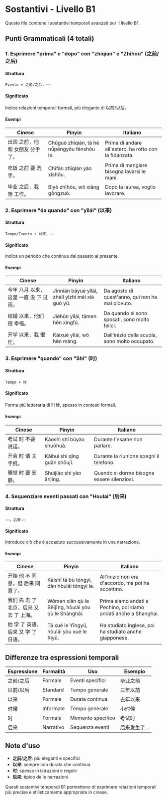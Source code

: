 # Sostantivi - Livello B1

Questo file contiene i sostantivi temporali avanzati per il livello B1.

## Punti Grammaticali (4 totali)

### 1. Esprimere "prima" e "dopo" con "zhiqian" e "Zhihou" (之前/之后)

#### Struttura

```text
Evento + 之前/之后，⋯⋯
```

#### Significato

Indica relazioni temporali formali, più elegante di 以前/以后。

#### Esempi

| Cinese | Pinyin | Italiano |
| -------- | -------- | ---------- |
| 出国 之前，他 和 女朋友 分手了。 | Chūguó zhīqián, tā hé nǚpéngyǒu fēnshǒu le. | Prima di andare all'estero, ha rotto con la fidanzata. |
| 吃饭 之前 要 洗手。 | Chīfàn zhīqián yào xǐshǒu. | Prima di mangiare bisogna lavarsi le mani. |
| 毕业 之后，我 想 工作。 | Bìyè zhīhòu, wǒ xiǎng gōngzuò. | Dopo la laurea, voglio lavorare. |

### 2. Esprimere "da quando" con "yǐlái" (以来)

#### Struttura

```text
Tempo/Evento + 以来，⋯⋯
```

#### Significato

Indica un periodo che continua dal passato al presente.

#### Esempi

| Cinese | Pinyin | Italiano |
| -------- | -------- | ---------- |
| 今年 八月 以来，这里 一直 没 下 过 雨。 | Jīnnián bāyuè yǐlái, zhèlǐ yīzhí méi xià guò yǔ. | Da agosto di quest'anno, qui non ha mai piovuto. |
| 结婚 以来，他们 很 幸福。 | Jiéhūn yǐlái, tāmen hěn xìngfú. | Da quando si sono sposati, sono molto felici. |
| 开学 以来，我 很 忙。 | Kāixué yǐlái, wǒ hěn máng. | Dall'inizio della scuola, sono molto occupato. |

### 3. Esprimere "quando" con "Shi" (时)

#### Struttura

```text
Tempo + 时
```

#### Significato

Forma più letteraria di 时候, spesso in contesti formali.

#### Esempi

| Cinese | Pinyin | Italiano |
| -------- | -------- | ---------- |
| 考试 时 不要 说话。 | Kǎoshì shí bùyào shuōhuà. | Durante l'esame non parlare. |
| 开会 时 请 关 手机。 | Kāihuì shí qǐng guān shǒujī. | Durante la riunione spegni il telefono. |
| 睡觉 时 要 安静。 | Shuìjiào shí yào ānjìng. | Quando si dorme bisogna essere silenziosi. |

### 4. Sequenziare eventi passati con "Houlai" (后来)

#### Struttura

```text
⋯⋯，后来⋯⋯
```

#### Significato

Introduce ciò che è accaduto successivamente in una narrazione.

#### Esempi

| Cinese | Pinyin | Italiano |
| -------- | -------- | ---------- |
| 开始 他 不 同意，但 后来 同意了。 | Kāishǐ tā bù tóngyì, dàn hòulái tóngyì le. | All'inizio non era d'accordo, ma poi ha accettato. |
| 我们 先 去 了 北京，后来 又 去 了 上海。 | Wǒmen xiān qù le Běijīng, hòulái yòu qù le Shànghǎi. | Prima siamo andati a Pechino, poi siamo andati anche a Shanghai. |
| 他 学 了 英语，后来 又 学 了 日语。 | Tā xué le Yīngyǔ, hòulái yòu xué le Rìyǔ. | Ha studiato inglese, poi ha studiato anche giapponese. |

## Differenze tra espressioni temporali

| Espressione | Formalità | Uso | Esempio |
| ------------- | ----------- | ----- | --------- |
| 之前/之后 | Formale | Eventi specifici | 毕业之前 |
| 以前/以后 | Standard | Tempo generale | 三年以前 |
| 以来 | Formale | Durata continua | 去年以来 |
| 时候 | Informale | Tempo generale | 小时候 |
| 时 | Formale | Momento specifico | 考试时 |
| 后来 | Narrativo | Sequenza eventi | 后来发生了... |

## Note d'uso

- **之前/之后**: più eleganti e specifici
- **以来**: sempre con durata che continua
- **时**: spesso in istruzioni e regole
- **后来**: tipico delle narrazioni

Questi sostantivi temporali B1 permettono di esprimere relazioni temporali più precise e stilisticamente appropriate in cinese.
